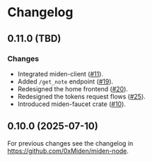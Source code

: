# Changelog

## 0.11.0 (TBD)

### Changes

- Integrated miden-client ([#11](https://github.com/0xMiden/miden-faucet/pull/11)).
- Added `/get_note` endpoint ([#19](https://github.com/0xMiden/miden-faucet/pull/19)).
- Redesigned the home frontend ([#20](https://github.com/0xMiden/miden-faucet/pull/20)).
- Redesigned the tokens request flows ([#25](https://github.com/0xMiden/miden-faucet/pull/25)).
- Introduced miden-faucet crate ([#10](https://github.com/0xMiden/miden-faucet/pull/10)).

## 0.10.0 (2025-07-10)

For previous changes see the changelog in https://github.com/0xMiden/miden-node.
